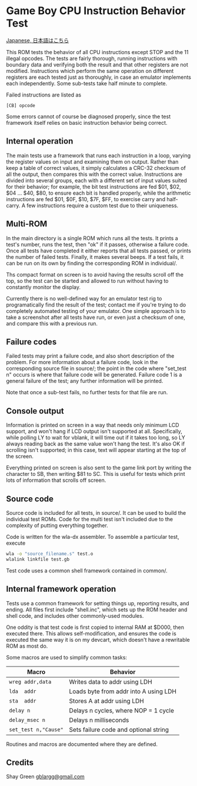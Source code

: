 # Game Boy CPU Instruction Behavior Test

[Japanese, 日本語はこちら](./README.ja.md)

This ROM tests the behavior of all CPU instructions except STOP and the
11 illegal opcodes. The tests are fairly thorough, running instructions
with boundary data and verifying both the result and that other
registers are not modified. Instructions which perform the same
operation on different registers are each tested just as thoroughly, in
case an emulator implements each independently. Some sub-tests take half
minute to complete.

Failed instructions are listed as

```
[CB] opcode
```

Some errors cannot of course be diagnosed properly, since the test
framework itself relies on basic instruction behavior being correct.

## Internal operation

The main tests use a framework that runs each instruction in a loop,
varying the register values on input and examining them on output.
Rather than keep a table of correct values, it simply calculates a
CRC-32 checksum of all the output, then compares this with the correct
value. Instructions are divided into several groups, each with a
different set of input values suited for their behavior; for example,
the bit test instructions are fed $01, $02, $04 ... $40, $80, to ensure
each bit is handled properly, while the arithmetic instructions are fed
$01, $0F, $10, $7F, $FF, to exercise carry and half-carry. A few
instructions require a custom test due to their uniqueness.

## Multi-ROM

In the main directory is a single ROM which runs all the tests. It
prints a test's number, runs the test, then "ok" if it passes, otherwise
a failure code. Once all tests have completed it either reports that all
tests passed, or prints the number of failed tests. Finally, it makes
several beeps. If a test fails, it can be run on its own by finding the
corresponding ROM in individual/.

Ths compact format on screen is to avoid having the results scroll off
the top, so the test can be started and allowed to run without having to
constantly monitor the display. 

Currently there is no well-defined way for an emulator test rig to
programatically find the result of the test; contact me if you're trying
to do completely automated testing of your emulator. One simple approach
is to take a screenshot after all tests have run, or even just a
checksum of one, and compare this with a previous run.

## Failure codes

Failed tests may print a failure code, and also short description of the
problem. For more information about a failure code, look in the
corresponding source file in source/; the point in the code where
"set_test n" occurs is where that failure code will be generated.
Failure code 1 is a general failure of the test; any further information
will be printed.

Note that once a sub-test fails, no further tests for that file are run.

## Console output

Information is printed on screen in a way that needs only minimum LCD
support, and won't hang if LCD output isn't supported at all.
Specifically, while polling LY to wait for vblank, it will time out if
it takes too long, so LY always reading back as the same value won't
hang the test. It's also OK if scrolling isn't supported; in this case,
text will appear starting at the top of the screen.

Everything printed on screen is also sent to the game link port by
writing the character to SB, then writing $81 to SC. This is useful for
tests which print lots of information that scrolls off screen.


## Source code

Source code is included for all tests, in source/. It can be used to
build the individual test ROMs. Code for the multi test isn't included
due to the complexity of putting everything together.

Code is written for the wla-dx assembler. To assemble a particular test,
execute

```sh
wla -o "source_filename.s" test.o
wlalink linkfile test.gb
```

Test code uses a common shell framework contained in common/.

## Internal framework operation

Tests use a common framework for setting things up, reporting results,
and ending. All files first include "shell.inc", which sets up the ROM
header and shell code, and includes other commonly-used modules.

One oddity is that test code is first copied to internal RAM at $D000,
then executed there. This allows self-modification, and ensures the code
is executed the same way it is on my devcart, which doesn't have a
rewritable ROM as most do.

Some macros are used to simplify common tasks:

Macro | Behavior
-- | -- 
`wreg addr,data` | Writes data to addr using LDH
`lda  addr`          | Loads byte from addr into A using LDH
`sta  addr`          | Stores A at addr using LDH
`delay n`            | Delays n cycles, where NOP = 1 cycle
`delay_msec n`       | Delays n milliseconds
`set_test n,"Cause"` | Sets failure code and optional string

Routines and macros are documented where they are defined.

## Credits

Shay Green <gblargg@gmail.com>
